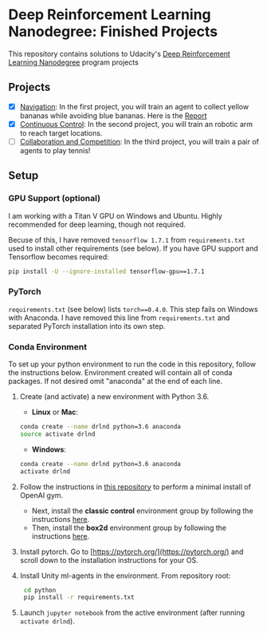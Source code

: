 
# Deep Reinforcement Learning Nanodegree: Finished Projects

This repository contains solutions to Udacity's [Deep Reinforcement Learning Nanodegree](https://www.udacity.com/course/deep-reinforcement-learning-nanodegree--nd893) program projects

## Projects

- [x] [Navigation](p1_navigation): In the first project, you will train an agent to collect yellow bananas while avoiding blue bananas. Here is the [Report](p1_navigation/Report.md)
- [x] [Continuous Control](p2_continuous-control): In the second project, you will train an robotic arm to reach target locations.
- [ ] [Collaboration and Competition](p3_collab-compet): In the third project, you will train a pair of agents to play tennis! 

## Setup

### GPU Support (optional)

I am working with a Titan V GPU on Windows and Ubuntu. Highly recommended for deep learning, though not required.

Becuse of this, I have removed `tensorflow 1.7.1` from `requirements.txt` used to install other requirements (see below). If you have GPU support and Tensorflow becomes required:

```bash
pip install -U --ignore-installed tensorflow-gpu==1.7.1
```

### PyTorch

`requirements.txt` (see below) lists `torch==0.4.0`. This step fails on Windows with Anaconda. I have removed this line from `requirements.txt` and separated PyTorch installation into its own step.

### Conda Environment

To set up your python environment to run the code in this repository, follow the instructions below. Environment created will contain all of conda packages. If not desired omit "anaconda" at the end of each line.

1. Create (and activate) a new environment with Python 3.6.

	- __Linux__ or __Mac__: 
	```bash
	conda create --name drlnd python=3.6 anaconda
	source activate drlnd
	```
	- __Windows__: 
	```bash
	conda create --name drlnd python=3.6 anaconda
	activate drlnd
	```
	
2. Follow the instructions in [this repository](https://github.com/openai/gym) to perform a minimal install of OpenAI gym.  
	- Next, install the **classic control** environment group by following the instructions [here](https://github.com/openai/gym#classic-control).
	- Then, install the **box2d** environment group by following the instructions [here](https://github.com/openai/gym#box2d).

3. Install pytorch. Go to [https://pytorch.org/](https://pytorch.org/) and scroll down to the installation instructions for your OS.
	
4. Install Unity ml-agents in the environment. From repository root:
   ```bash
    cd python
	pip install -r requirements.txt
    ```
5. Launch `jupyter notebook` from the active environment (after running `activate drlnd`).